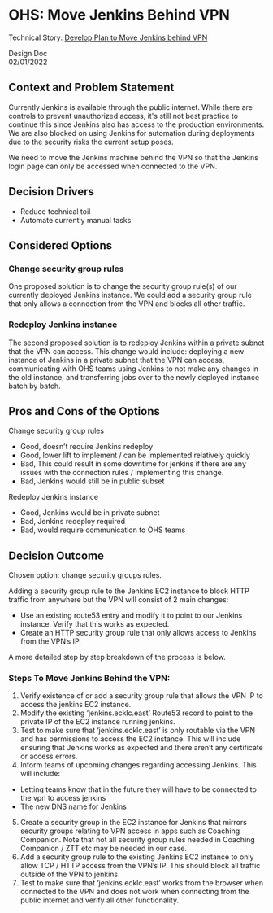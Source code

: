 # OHS: Move Jenkins Behind VPN
Technical Story: [Develop Plan to Move Jenkins behind VPN](https://ocio-jira.acf.hhs.gov/browse/OHSH-354) 

Design Doc  
02/01/2022 

## Context and Problem Statement

Currently Jenkins is available through the public internet. While there are controls to prevent unauthorized access, it's still not best practice to continue this since Jenkins also has access to the production environments. We are also blocked on using Jenkins for automation during deployments due to the security risks the current setup poses.

We need to move the Jenkins machine behind the VPN so that the Jenkins login page can only be accessed when connected to the VPN.

## Decision Drivers 
- Reduce technical toil
- Automate currently manual tasks

## Considered Options

### Change security group rules
One proposed solution is to change the security group rule(s) of our currently deployed Jenkins instance. We could add a security group rule that only allows a connection from the VPN and blocks all other traffic. 

### Redeploy Jenkins instance
The second proposed solution is to redeploy Jenkins within a private subnet that the VPN can access. This change would include: deploying a new instance of Jenkins in a private subnet that the VPN can access, communicating with OHS teams using Jenkins to not make any changes in the old instance, and transferring jobs over to the newly deployed instance batch by batch. 

## Pros and Cons of the Options

Change security group rules
- Good, doesn’t require Jenkins redeploy
- Good, lower lift to implement / can be implemented relatively quickly
- Bad, This could result in some downtime for jenkins if there are any issues with the connection rules / implementing this change.
- Bad, Jenkins would still be in public subset


Redeploy Jenkins instance
- Good, Jenkins would be in private subnet
- Bad, Jenkins redeploy required
- Bad, would require communication to OHS teams 


## Decision Outcome
Chosen option: change security groups rules. 

Adding a security group rule to the Jenkins EC2 instance to block HTTP traffic from anywhere but the VPN will consist of 2 main changes:
 - Use an existing route53 entry and modify it to point to our Jenkins instance. Verify that this works as expected.
 - Create an HTTP security group rule that only allows access to Jenkins from the VPN’s IP.  

A more detailed step by step breakdown of the process is below.

### Steps To Move Jenkins Behind the VPN:

1) Verify existence of or add a security group rule that allows the VPN IP to access the jenkins EC2 instance.
2) Modify the existing ‘jenkins.ecklc.east’ Route53 record to point to the private IP of the EC2 instance running jenkins. 
3) Test to make sure that ‘jenkins.ecklc.east’ is only routable via the VPN and has permissions to access the EC2 instance. This will include ensuring that Jenkins works as expected and there aren’t any certificate or access errors. 
4) Inform teams of upcoming changes regarding accessing Jenkins. This will include:
- Letting teams know that in the future they will have to be connected to the vpn to access jenkins
- The new DNS name for Jenkins 
5) Create a security group in the EC2 instance for Jenkins that mirrors security groups relating to VPN access in apps such as Coaching Companion. Note that not all security group rules needed in Coaching Companion / ZTT etc may be needed in our case. 
6) Add a security group rule to the existing Jenkins EC2 instance to only allow TCP / HTTP access from the VPN’s IP. This should block all traffic outside of the VPN to jenkins.
7) Test to make sure that ‘jenkins.ecklc.east’ works from the browser when connected to the VPN and does not work when connecting from the public internet and verify all other functionality. 
